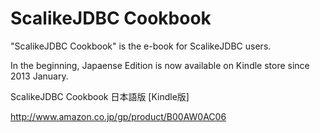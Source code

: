 ScalikeJDBC Cookbook
====================

"ScalikeJDBC Cookbook" is the e-book for ScalikeJDBC users.

In the beginning, Japaense Edition is now available on Kindle store since 2013 January.

ScalikeJDBC Cookbook 日本語版 [Kindle版]

http://www.amazon.co.jp/gp/product/B00AW0AC06

